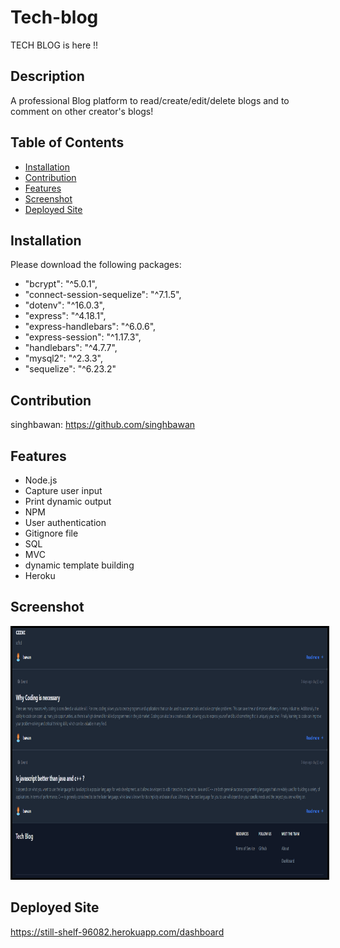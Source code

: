 # Tech-blog
TECH BLOG is here !!

## Description
A professional Blog platform to read/create/edit/delete blogs and to comment on other creator's blogs!

## Table of Contents
* [Installation](#installation)
* [Contribution](#contribution)
* [Features](#features)
* [Screenshot](#screenshot)
* [Deployed Site](#deployed-site)

## Installation
Please download the following packages:
* "bcrypt": "^5.0.1",
* "connect-session-sequelize": "^7.1.5",
* "dotenv": "^16.0.3",
* "express": "^4.18.1",
* "express-handlebars": "^6.0.6",
* "express-session": "^1.17.3",
* "handlebars": "^4.7.7",
* "mysql2": "^2.3.3",
* "sequelize": "^6.23.2"


## Contribution

singhbawan: https://github.com/singhbawan


## Features
* Node.js
* Capture user input
* Print dynamic output
* NPM
* User authentication
* Gitignore file
* SQL
* MVC
* dynamic template building
* Heroku


## Screenshot

<img src = './Capture.png' alt = 'image' width = '800' height = '400' style = 'border:3px solid black'>

## Deployed Site

 https://still-shelf-96082.herokuapp.com/dashboard
